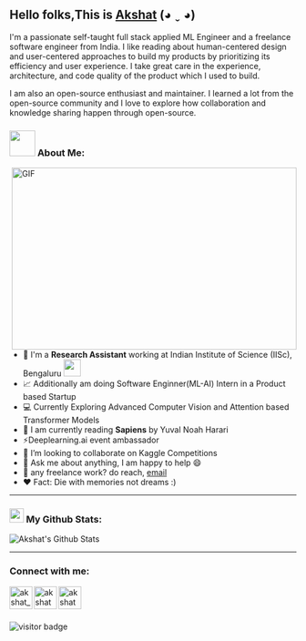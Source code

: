 ## Hello folks,This is [Akshat][linkedin] (◕ ˬ ◕)

I'm a passionate self-taught full stack applied ML Engineer and a freelance software engineer from India. I like reading about human-centered design and user-centered approaches to build my products by prioritizing its efficiency and user experience. I take great care in the experience, architecture, and code quality of the product which I used to build.

I am also an open-source enthusiast and maintainer. I learned a lot from the open-source community and I love to explore how collaboration and knowledge sharing happen through open-source.
### <img src="https://github.com/TheDudeThatCode/TheDudeThatCode/blob/master/Assets/Developer.gif" width="45px"> **About Me**:

<img align="right" alt="GIF" src="https://github.com/akshatgurnani/akshatgurnani/blob/master/code.gif?raw=true" width="500" height="320" />
  
- 🏦 I'm a **Research Assistant** working at Indian Institute of Science (IISc), Bengaluru
  <img src="https://media.giphy.com/media/WUlplcMpOCEmTGBtBW/giphy.gif" width="30">
- 📈 Additionally am doing Software Enginner(ML-AI) Intern in a Product based Startup
- 💻 Currently Exploring Advanced Computer Vision and Attention based Transformer Models 
- 📖 I am currently reading **Sapiens** by Yuval Noah Harari
- ⚡Deeplearning.ai event ambassador
- 👯 I’m looking to collaborate on Kaggle Competitions
- 💬 Ask me about anything, I am happy to help 😄
- 💼 any freelance work? do reach, [email](mailto:akshatgurnani@outlook.com) 
- ❤️ Fact: Die with memories not dreams :)

---

### <img src='https://media1.giphy.com/media/ukwPlCmJ5RmlqvQCpA/giphy.gif?cid=ecf05e47o32jq2k5aels22p82t7p3lqswb9yxkz286mekjaa&rid=giphy.gif&ct=g' width='25px'> **My Github Stats**:
![Akshat's Github Stats](https://github-readme-stats.vercel.app/api?username=akshatgurnani&theme=tokyonight&show_icons=true)


---

### Connect with me:
[<img align="left" alt="akshat_gurnani | Twitter" width="40px" src="https://i.imgur.com/G7yTDHP.png" width=40px height=40px />][twitter]
[<img align="left" alt="akshatgurnani | LinkedIn" width="40px" src="https://i.imgur.com/kF9HMpz.png" width=40px height=40px/>][linkedin]
[<img align="left" alt="akshatgurnani | Polywork" width="40px" src="https://i.imgur.com/EEo2g39.png" width=40px height=40px />][Polywork] <br>

<br>

  ![visitor badge](https://visitor-badge.laobi.icu/badge?page_id=akshatgurnani&left_text=Hello%20Visitors)
 
</br>

[linkedin]: https://www.linkedin.com/in/akshatgurnani
[twitter]: https://www.twitter.com/akshatgurnani
[Polywork]: https://www.polywork.com/akshatgurnani
